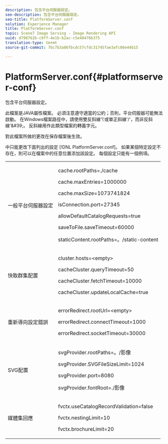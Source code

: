 ```yaml
---
description: 包含平台伺服器設定。
seo-description: 包含平台伺服器設定。
seo-title: PlatformServer.conf
solution: Experience Manager
title: PlatformServer.conf
topic: Scene7 Image Serving - Image Rendering API
uuid: d798762b-c9ff-4e1b-b2ac-c5e40476b375
translation-type: tm+mt
source-git-commit: 7bc7b3a86fbcdc57cfdc31745fae3afc06e44b15

---
```



# PlatformServer.conf{#platformserver-conf}

包含平台伺服器設定。

此檔案是JAVA屬性檔案。 必須注意遵守適當的公約；否則，平台伺服器可能無法啟動。 在Windows檔案路徑中，請使用雙反斜線&#39;\\&#39;或單正斜線&#39;/&#39;，而非反斜線&#39;\&#39;。 反斜線用作此類型檔案的轉義字元。

對此檔案所做的更改在保存檔案後生效。

中只能更改下面列出的設定 [!DNL PlatformServer.conf]。 如果某個特定設定不存在，則可以在檔案中的任意位置添加該設定。 每個設定只能有一個例項。

<table id="simpletable_38244750F50A46E5B0077F5F860B125C"> 
 <tr class="strow"> 
  <td class="stentry"> <p>一般平台伺服器設定 </p> </td> 
  <td class="stentry"> <p> <span class="codeph"> cache.rootPaths=./cache </span> </p> <p> <span class="codeph"> cache.maxEntries=1000000 </span> </p> <p> <span class="codeph"> cache.maxSize=1073741824 </span> </p> <p> <span class="codeph"> isConnection.port=27345 </span> </p> <p> <span class="codeph"> allowDefaultCatalogRequests=true </span> </p> <p> <span class="codeph"> saveToFile.saveTimeout=60000 </span> </p> <p> <span class="codeph"> staticContent.rootPaths=。/static-content </span> </p> </td> 
 </tr> 
 <tr class="strow"> 
  <td class="stentry"> <p>快取群集配置 </p> </td> 
  <td class="stentry"> <p> <span class="codeph"> cluster.hosts=&lt;empty&gt; </span> </p> <p> <span class="codeph"> cacheCluster.queryTimeout=50 </span> </p> <p> <span class="codeph"> cacheCluster.fetchTimeout=10000 </span> </p> <p> <span class="codeph"> cacheCluster.updateLocalCache=true </span> </p> </td> 
 </tr> 
 <tr class="strow"> 
  <td class="stentry"> <p>重新導向設定錯誤 </p> </td> 
  <td class="stentry"> <p> <span class="codeph"> errorRedirect.rootUrl=&lt;empty&gt; </span> </p> <p> <span class="codeph"> errorRedirect.connectTimeout=1000 </span> </p> <p> <span class="codeph"> errorRedirect.socketTimeout=30000 </span> </p> </td> 
 </tr> 
 <tr class="strow"> 
  <td class="stentry"> <p>SVG配置 </p> </td> 
  <td class="stentry"> <p> <span class="codeph"> svgProvider.rootPaths=。/影像 </span> </p> <p> <span class="codeph"> svgProvider.SVGFileSizeLimit=1024 </span> </p> <p> <span class="codeph"> svgProvider.port=8080 </span> </p> <p> <span class="codeph"> svgProvider.fontRoot=./影像 </span> </p> </td> 
 </tr> 
 <tr class="strow"> 
  <td class="stentry"> <p>媒體集回應 </p> </td> 
  <td class="stentry"> <p> <span class="codeph"> fvctx.useCatalogRecordValidation=false </span> </p> <p> <span class="codeph"> fvctx.nestingLimit=10 </span> </p> <p> <span class="codeph"> fvctx.brochureLimit=20 </span> </p> </td> 
 </tr> 
</table>

